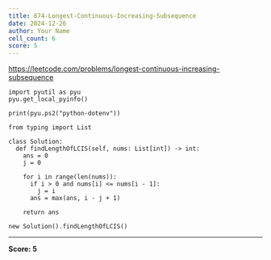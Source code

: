 ```yaml
---
title: 674-Longest-Continuous-Increasing-Subsequence
date: 2024-12-26
author: Your Name
cell_count: 6
score: 5
---
```


https://leetcode.com/problems/longest-continuous-increasing-subsequence


```
import pyutil as pyu
pyu.get_local_pyinfo()
```


```
print(pyu.ps2("python-dotenv"))
```


```
from typing import List
```


```
class Solution:
  def findLengthOfLCIS(self, nums: List[int]) -> int:
    ans = 0
    j = 0

    for i in range(len(nums)):
      if i > 0 and nums[i] <= nums[i - 1]:
        j = i
      ans = max(ans, i - j + 1)

    return ans
```


```
new Solution().findLengthOfLCIS()
```


---
**Score: 5**